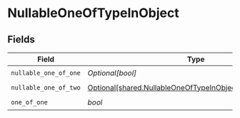 # NullableOneOfTypeInObject


## Fields

| Field                                                                                                                          | Type                                                                                                                           | Required                                                                                                                       | Description                                                                                                                    |
| ------------------------------------------------------------------------------------------------------------------------------ | ------------------------------------------------------------------------------------------------------------------------------ | ------------------------------------------------------------------------------------------------------------------------------ | ------------------------------------------------------------------------------------------------------------------------------ |
| `nullable_one_of_one`                                                                                                          | *Optional[bool]*                                                                                                               | :heavy_check_mark:                                                                                                             | N/A                                                                                                                            |
| `nullable_one_of_two`                                                                                                          | [Optional[shared.NullableOneOfTypeInObjectNullableOneOfTwo]](../../models/shared/nullableoneoftypeinobjectnullableoneoftwo.md) | :heavy_check_mark:                                                                                                             | N/A                                                                                                                            |
| `one_of_one`                                                                                                                   | *bool*                                                                                                                         | :heavy_check_mark:                                                                                                             | N/A                                                                                                                            |